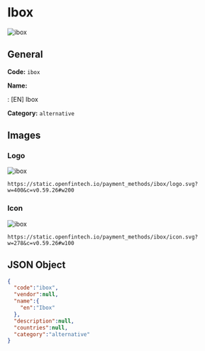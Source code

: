 
# Ibox 
![ibox](https://static.openfintech.io/payment_methods/ibox/logo.svg?w=400&c=v0.59.26#w200)  

## General 
**Code:** `ibox` 
 
**Name:** 
 
:	[EN] Ibox 
 
**Category:** `alternative` 
 

## Images 

### Logo 
![ibox](https://static.openfintech.io/payment_methods/ibox/logo.svg?w=400&c=v0.59.26#w200)  

```
https://static.openfintech.io/payment_methods/ibox/logo.svg?w=400&c=v0.59.26#w200
```  

### Icon 
![ibox](https://static.openfintech.io/payment_methods/ibox/icon.svg?w=278&c=v0.59.26#w100)  

```
https://static.openfintech.io/payment_methods/ibox/icon.svg?w=278&c=v0.59.26#w100
```  

## JSON Object 

```json
{
  "code":"ibox",
  "vendor":null,
  "name":{
    "en":"Ibox"
  },
  "description":null,
  "countries":null,
  "category":"alternative"
}
```  
